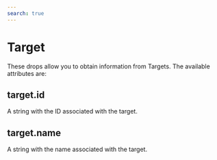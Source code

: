 ```yaml
---
search: true
---
```


# Target

These drops allow you to obtain information from Targets. The available attributes are:

## target.id

A string with the ID associated with the target.

## target.name

A string with the name associated with the target.